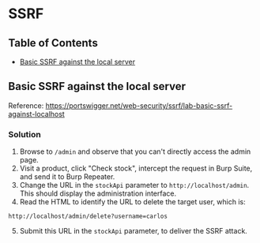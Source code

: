 <!-- omit in toc -->
# SSRF

<!-- omit in toc -->
## Table of Contents

- [Basic SSRF against the local server](#basic-ssrf-against-the-local-server)

## Basic SSRF against the local server
Reference: https://portswigger.net/web-security/ssrf/lab-basic-ssrf-against-localhost

<!-- omit in toc -->
### Solution
1. Browse to ``/admin`` and observe that you can't directly access the admin page.
2. Visit a product, click "Check stock", intercept the request in Burp Suite, and send it to Burp Repeater.
3. Change the URL in the ``stockApi`` parameter to ``http://localhost/admin``. This should display the administration interface.
4. Read the HTML to identify the URL to delete the target user, which is:
```
http://localhost/admin/delete?username=carlos
```
5. Submit this URL in the ``stockApi`` parameter, to deliver the SSRF attack.